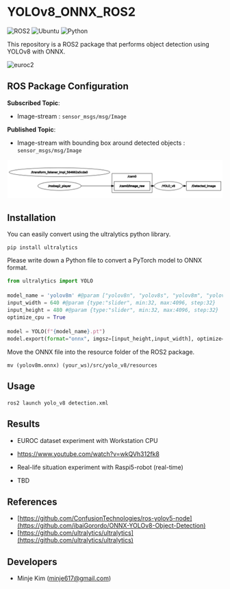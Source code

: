 # YOLOv8_ONNX_ROS2
![ROS2](https://img.shields.io/badge/ros2-humble-blue?logo=ros&logoColor=white)
![Ubuntu](https://img.shields.io/badge/ubuntu-22.04-blue)
![Python](https://img.shields.io/badge/python-3.8-blue)

This repository is a ROS2 package that performs object detection using YOLOv8 with ONNX.

![euroc2](https://github.com/minje-KIM/YOLO-with-Raspi5/assets/61033374/b8e3675a-fe53-4567-9045-5493ef073690)


## ROS Package Configuration
**Subscribed Topic**: 
  - Image-stream : ```sensor_msgs/msg/Image```<br>

**Published Topic**: 
  - Image-stream with bounding box around detected objects : ```sensor_msgs/msg/Image```<br>
 
![image](rqt_graph.png)

## Installation
You can easily convert using the ultralytics python library.
```shell
pip install ultralytics
```

Please write down a Python file to convert a PyTorch model to ONNX format. 
```python
from ultralytics import YOLO

model_name = 'yolov8m' #@param ["yolov8n", "yolov8s", "yolov8m", "yolov8l", "yolov8x"]
input_width = 640 #@param {type:"slider", min:32, max:4096, step:32}
input_height = 480 #@param {type:"slider", min:32, max:4096, step:32}
optimize_cpu = True

model = YOLO(f"{model_name}.pt") 
model.export(format="onnx", imgsz=[input_height,input_width], optimize=optimize_cpu)
```

Move the ONNX file into the resource folder of the ROS2 package.
```shell
mv (yolov8m.onnx) (your_ws)/src/yolo_v8/resources
```

## Usage

```shell
ros2 launch yolo_v8 detection.xml
```


## Results
* EUROC dataset experiment with Workstation CPU 
* https://www.youtube.com/watch?v=wkQVh312fk8

* Real-life situation experiment with Raspi5-robot (real-time)
* TBD


## References
* [https://github.com/ConfusionTechnologies/ros-yolov5-node](https://github.com/ibaiGorordo/ONNX-YOLOv8-Object-Detection)
* [https://github.com/ultralytics/ultralytics](https://github.com/ultralytics/ultralytics)
  
## Developers
* Minje Kim (minje617@gmail.com)
